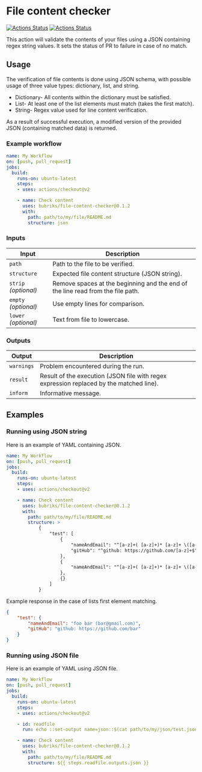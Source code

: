 # File content checker

[![Actions Status](https://github.com/bubriks/file-content-checker/workflows/Lint/badge.svg)](https://github.com/bubriks/file-content-checker/actions)
[![Actions Status](https://github.com/bubriks/file-content-checker/workflows/Integration%20Test/badge.svg)](https://github.com/bubriks/file-content-checker/actions)

This action will validate the contents of your files using a JSON containing regex string values. It sets the status of PR to failure in case of no match.

## Usage

The verification of file contents is done using JSON schema, with possible usage of three value types: dictionary, list, and string.

- Dictionary- All contents within the dictionary must be satisfied.
- List- At least one of the list elements must match (takes the first match).
- String- Regex value used for line content verification.

As a result of successful execution, a modified version of the provided JSON (containing matched data) is returned.

### Example workflow

```yaml
name: My Workflow
on: [push, pull_request]
jobs:
  build:
    runs-on: ubuntu-latest
    steps:
    - uses: actions/checkout@v2

    - name: Check content
      uses: bubriks/file-content-checker@0.1.2
      with:
        path: path/to/my/file/README.md
        structure: json
```

### Inputs

| Input                                             | Description                                        |
|------------------------------------------------------|-----------------------------------------------|
| `path`  | Path to the file to be verified.    |
| `structure` | Expected file content structure (JSON string).    |
| `strip` _(optional)_  | Remove spaces at the beginning and the end of the line read from the file path.    |
| `empty` _(optional)_  | Use empty lines for comparison.    |
| `lower` _(optional)_  | Text from file to lowercase.    |

### Outputs

| Output                                             | Description                                        |
|------------------------------------------------------|-----------------------------------------------|
| `warnings`  | Problem encountered during the run.    |
| `result`  | Result of the execution (JSON file with regex expression replaced by the matched line).    |
| `inform`  | Informative message.    |

## Examples

### Running using JSON string

Here is an example of YAML containing JSON.

```yaml
name: My Workflow
on: [push, pull_request]
jobs:
  build:
    runs-on: ubuntu-latest
    steps:
    - uses: actions/checkout@v2

    - name: Check content
      uses: bubriks/file-content-checker@0.1.2
      with:
        path: path/to/my/file/README.md
        structure: >
            {
                "test": [
                    {
                        "nameAndEmail": "^[a-z]+( [a-z]+)* [a-z]+ \([a-z]+@gmail.com\)$",
                        "gitHub": "^github: https://github.com/[a-z]+$"
                    },
                    {
                        "nameAndEmail": "^[a-z]+( [a-z]+)* [a-z]+ \([a-z]+@gmail.com\)$"
                    },
                    {}
                ]
            }
```

Example response in the case of lists first element matching.


```json
{
    "test": {
        "nameAndEmail": "foo bar (bar@gmail.com)", 
        "gitHub": "github: https://github.com/bar"
    }
}
```

### Running using JSON file

Here is an example of YAML using JSON file.

```yaml
name: My Workflow
on: [push, pull_request]
jobs:
  build:
    runs-on: ubuntu-latest
    steps:
    - uses: actions/checkout@v2

    - id: readfile
      run: echo ::set-output name=json::$(cat path/to/my/json/test.json)

    - name: Check content
      uses: bubriks/file-content-checker@0.1.2
      with:
        path: path/to/my/file/README.md
        structure: ${{ steps.readfile.outputs.json }}
```

